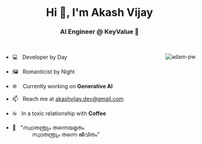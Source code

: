 <h1 align="center">Hi 👋, I'm Akash Vijay</h1>
<h3 align="center">AI Engineer @ KeyValue 🌟</h3>

<br>
<p><img align="right" src="https://github.com/Adam-pw/Adam-pw/blob/main/animation_500_kxa883sd.gif" alt="adam-pw" /></p>

- 💻 &nbsp; Developer by Day
  
- 🖼️ &nbsp; Romanticist by Night

- ֎ &nbsp; &nbsp;Currently working on **Generative AI**

- 📫 &nbsp; Reach me at akashvijay.dev@gmail.com

- ☕ &nbsp; In a toxic relationship with **Coffee**

- 📜 &nbsp; "സ്വാതന്ത്ര്യം തന്നെയമൃതം  <br> &nbsp; &nbsp; &nbsp;&nbsp; &nbsp; &nbsp; &nbsp; സ്വാതന്ത്ര്യം തന്നെ ജീവിതം"

